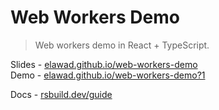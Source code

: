 # Web Workers Demo

> Web workers demo in React + TypeScript.

Slides - [elawad.github.io/web-workers-demo](https://elawad.github.io/web-workers-demo)
\
Demo - [elawad.github.io/web-workers-demo?1](https://elawad.github.io/web-workers-demo?1)

Docs - [rsbuild.dev/guide](https://rsbuild.dev/guide/basic/web-workers)
